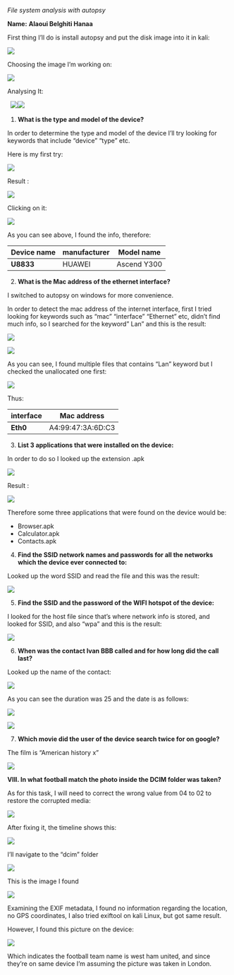 ﻿*File system analysis with autopsy* 

**Name:** **Alaoui Belghiti Hanaa** 

First thing I’ll do is install autopsy and put the disk image into it in kali: 

![](Aspose.Words.2f1f1d51-ed19-4d8c-8e25-f0138001f1c4.001.jpeg)

Choosing the image I’m working on: 

![](Aspose.Words.2f1f1d51-ed19-4d8c-8e25-f0138001f1c4.002.png)

Analysing It:  

` `![](Aspose.Words.2f1f1d51-ed19-4d8c-8e25-f0138001f1c4.003.jpeg)![](Aspose.Words.2f1f1d51-ed19-4d8c-8e25-f0138001f1c4.004.png)

1. **What is the type and model of the device?** 

In order to determine the type and model of the device I’ll try looking for keywords that include “device” “type” etc. 

Here is my first try:

![](Aspose.Words.2f1f1d51-ed19-4d8c-8e25-f0138001f1c4.005.jpeg)

Result : 

![](Aspose.Words.2f1f1d51-ed19-4d8c-8e25-f0138001f1c4.006.jpeg)

Clicking on it: 

![](Aspose.Words.2f1f1d51-ed19-4d8c-8e25-f0138001f1c4.007.jpeg)

As you can see above, I found the info, therefore: 



|**Device name** |**manufacturer** |**Model name** |
| - | - | - |
|**U8833** |HUAWEI |Ascend Y300 |

2. **What is the Mac address of the ethernet interface?** 

I switched to autopsy on windows for more convenience. 

In order to detect the mac address of the internet interface, first I tried looking for keywords such as “mac” “interface” “Ethernet” etc, didn’t find much info, so I  searched for the keyword” Lan” and this is the result: 

![](Aspose.Words.2f1f1d51-ed19-4d8c-8e25-f0138001f1c4.008.png)

![](Aspose.Words.2f1f1d51-ed19-4d8c-8e25-f0138001f1c4.009.png)

As you can see, I found multiple files that contains “Lan” keyword but I checked the unallocated one first: 

![](Aspose.Words.2f1f1d51-ed19-4d8c-8e25-f0138001f1c4.010.png)

Thus: 



|**interface** |**Mac address** |
| - | - |
|**Eth0** |A4:99:47:3A:6D:C3 |

3. **List 3 applications that were installed on the device:**

In order to do so I looked up the extension .apk

![](Aspose.Words.2f1f1d51-ed19-4d8c-8e25-f0138001f1c4.011.png)

Result : 

![](Aspose.Words.2f1f1d51-ed19-4d8c-8e25-f0138001f1c4.012.png)

Therefore some three applications that were found on the device would be: 

- Browser.apk 
- Calculator.apk 
- Contacts.apk 
4. **Find the SSID network names and passwords for all the networks which the device ever connected to:**

Looked up the word SSID and read the file and this was the result: 

![](Aspose.Words.2f1f1d51-ed19-4d8c-8e25-f0138001f1c4.013.png)

5. **Find the SSID and the password of the WIFI hotspot of the device:** 

I looked for the host file since that’s where network info is stored, and looked for SSID, and also “wpa” and this is the result:

![](Aspose.Words.2f1f1d51-ed19-4d8c-8e25-f0138001f1c4.014.png)

6. **When was the contact Ivan BBB called and for how long did the call last?** 

Looked up the name of the contact:

![](Aspose.Words.2f1f1d51-ed19-4d8c-8e25-f0138001f1c4.015.jpeg)

As you can see the duration was 25 and the date is as follows: 

![](Aspose.Words.2f1f1d51-ed19-4d8c-8e25-f0138001f1c4.016.png)

![](Aspose.Words.2f1f1d51-ed19-4d8c-8e25-f0138001f1c4.017.png)

7. **Which movie did the user of the device search twice for on google?** 

The film is “American history x” 

![](Aspose.Words.2f1f1d51-ed19-4d8c-8e25-f0138001f1c4.018.png)

**VIII.  In what football match the photo inside the DCIM folder was taken?** 

As for this task, I will need to correct the wrong value from 04 to 02 to restore the corrupted media:

![](Aspose.Words.2f1f1d51-ed19-4d8c-8e25-f0138001f1c4.019.png)

After fixing it, the timeline shows this: 

![](Aspose.Words.2f1f1d51-ed19-4d8c-8e25-f0138001f1c4.020.jpeg)

I’ll navigate to the “dcim” folder 

![](Aspose.Words.2f1f1d51-ed19-4d8c-8e25-f0138001f1c4.021.jpeg)

This is the image I found 

![](Aspose.Words.2f1f1d51-ed19-4d8c-8e25-f0138001f1c4.022.png)

Examining the EXIF metadata, I found no information regarding the location, no GPS coordinates, I also tried exiftool on kali Linux, but got same result. 

However, I found this picture on the device: 

![](Aspose.Words.2f1f1d51-ed19-4d8c-8e25-f0138001f1c4.023.jpeg)

Which indicates the football team name is west ham united, and since they’re on same device I’m assuming the picture was taken in London. 
